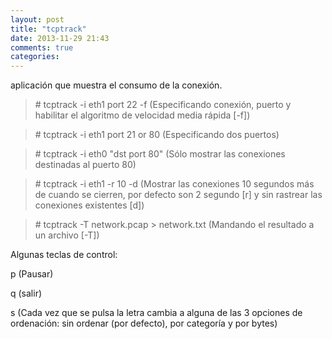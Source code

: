 ```yaml
---
layout: post
title: "tcptrack"
date: 2013-11-29 21:43
comments: true
categories: 
---
```

aplicación que muestra el consumo de la conexión.

>\# tcptrack -i eth1 port 22 -f (Especificando conexión, puerto y habilitar el algoritmo de velocidad media rápida [-f])

>\# tcptrack -i eth1 port 21 or 80 (Especificando dos puertos)

>\# tcptrack -i eth0 "dst port 80" (Sólo mostrar las conexiones destinadas al puerto 80)

>\# tcptrack -i eth1 -r 10 -d (Mostrar las conexiones 10 segundos más de cuando se cierren, por defecto son 2 segundo [r] y sin rastrear las conexiones existentes [d])

>\# tcptrack -T network.pcap > network.txt (Mandando el resultado a un archivo [-T])

Algunas teclas de control:

p (Pausar)

q (salir)

s (Cada vez que se pulsa la letra cambia a alguna de las 3 opciones de ordenación: sin ordenar (por defecto), por categoría y por bytes)

